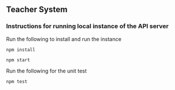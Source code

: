 ## Teacher System
### Instructions for running local instance of the API server

Run the following to install and run the instance
```
npm install

npm start

```

Run the following for the unit test
```
npm test

```
